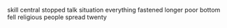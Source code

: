 skill central stopped talk situation everything fastened longer poor bottom fell religious people spread twenty